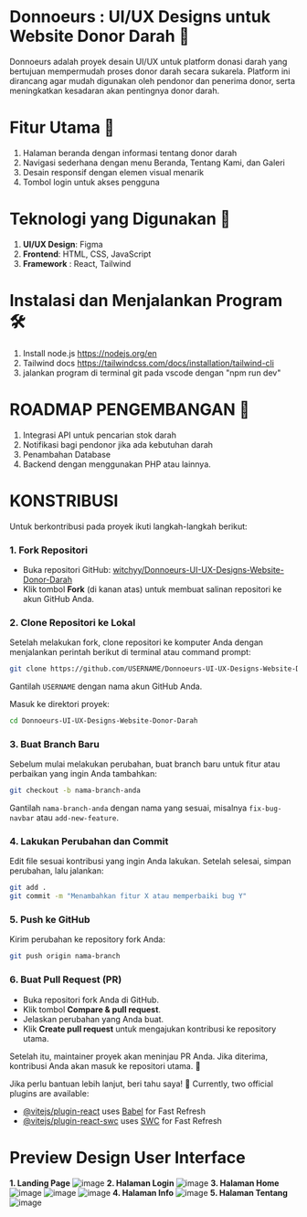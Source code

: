 # Donnoeurs : UI/UX Designs untuk Website Donor Darah 🔴
Donnoeurs adalah proyek desain UI/UX untuk platform donasi darah yang bertujuan mempermudah proses donor darah secara sukarela. Platform ini dirancang agar mudah digunakan oleh pendonor dan penerima donor, serta meningkatkan kesadaran akan pentingnya donor darah.

# Fitur Utama 🌟
1.  Halaman beranda dengan informasi tentang donor darah
2.  Navigasi sederhana dengan menu Beranda, Tentang Kami, dan Galeri
3.  Desain responsif dengan elemen visual menarik
4.  Tombol login untuk akses pengguna

# Teknologi yang Digunakan 🚀
1. **UI/UX Design**: Figma
2. **Frontend**: HTML, CSS, JavaScript 
3. **Framework** : React, Tailwind

# Instalasi dan Menjalankan Program🛠
1. Install node.js https://nodejs.org/en
2. Tailwind docs https://tailwindcss.com/docs/installation/tailwind-cli
3. jalankan program di terminal  git pada vscode dengan "npm run dev"

# ROADMAP PENGEMBANGAN 📢
1.  Integrasi API untuk pencarian stok darah
2.  Notifikasi bagi pendonor jika ada kebutuhan darah
3.  Penambahan Database
4.  Backend dengan menggunakan PHP atau lainnya.
   
# KONSTRIBUSI #
Untuk berkontribusi pada proyek ikuti langkah-langkah berikut:  

### **1. Fork Repositori**  
- Buka repositori GitHub: [witchyy/Donnoeurs-UI-UX-Designs-Website-Donor-Darah](https://github.com/witchyy/Donnoeurs-UI-UX-Designs-Website-Donor-Darah)  
- Klik tombol **Fork** (di kanan atas) untuk membuat salinan repositori ke akun GitHub Anda.  

### **2. Clone Repositori ke Lokal**  
Setelah melakukan fork, clone repositori ke komputer Anda dengan menjalankan perintah berikut di terminal atau command prompt:  
```bash
git clone https://github.com/USERNAME/Donnoeurs-UI-UX-Designs-Website-Donor-Darah.git
```
Gantilah `USERNAME` dengan nama akun GitHub Anda.  

Masuk ke direktori proyek:  
```bash
cd Donnoeurs-UI-UX-Designs-Website-Donor-Darah
```

### **3. Buat Branch Baru**  
Sebelum mulai melakukan perubahan, buat branch baru untuk fitur atau perbaikan yang ingin Anda tambahkan:  
```bash
git checkout -b nama-branch-anda
```
Gantilah `nama-branch-anda` dengan nama yang sesuai, misalnya `fix-bug-navbar` atau `add-new-feature`.  

### **4. Lakukan Perubahan dan Commit**  
Edit file sesuai kontribusi yang ingin Anda lakukan. Setelah selesai, simpan perubahan, lalu jalankan:  
```bash
git add .
git commit -m "Menambahkan fitur X atau memperbaiki bug Y"
```

### **5. Push ke GitHub**  
Kirim perubahan ke repository fork Anda:  
```bash
git push origin nama-branch
```

### **6. Buat Pull Request (PR)**  
- Buka repositori fork Anda di GitHub.  
- Klik tombol **Compare & pull request**.  
- Jelaskan perubahan yang Anda buat.  
- Klik **Create pull request** untuk mengajukan kontribusi ke repository utama.  

Setelah itu, maintainer proyek akan meninjau PR Anda. Jika diterima, kontribusi Anda akan masuk ke repositori utama. 🎉

Jika perlu bantuan lebih lanjut, beri tahu saya! 🚀
Currently, two official plugins are available:

- [@vitejs/plugin-react](https://github.com/vitejs/vite-plugin-react/blob/main/packages/plugin-react/README.md) uses [Babel](https://babeljs.io/) for Fast Refresh
- [@vitejs/plugin-react-swc](https://github.com/vitejs/vite-plugin-react-swc) uses [SWC](https://swc.rs/) for Fast Refresh

# Preview Design User Interface 
**1. Landing Page**
![image](https://github.com/user-attachments/assets/8522a92c-5c07-478f-803f-4d0cb05c63f6)
**2. Halaman Login**
![image](https://github.com/user-attachments/assets/b079c98c-2dc8-4b3d-b3b7-6f27d65cd7dd)
**3. Halaman Home**
![image](https://github.com/user-attachments/assets/07399e7f-2609-489b-a8f0-8cd64824ab7d)
![image](https://github.com/user-attachments/assets/08deae4a-0c5e-4e2c-a811-05a8e42306e6)
![image](https://github.com/user-attachments/assets/bf2333fa-0c63-4e45-abe9-b98eeda4a987)
**4. Halaman Info**
![image](https://github.com/user-attachments/assets/ed3faa51-889d-492f-88d0-1aa6fe8a6555)
**5. Halaman Tentang**
![image](https://github.com/user-attachments/assets/d85be0ff-5db5-4e25-bfd6-a3d6f77ff8d7)







